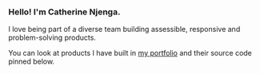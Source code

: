### Hello! I'm Catherine Njenga.
I love being part of a diverse team building assessible, responsive and problem-solving products.

You can look at products I have built in [my portfolio](https://catherinenjenga.github.io/) and their source code pinned below.

